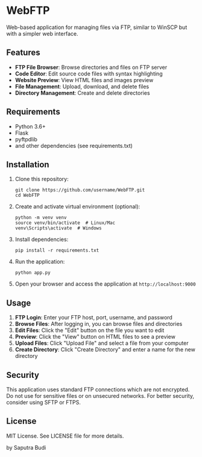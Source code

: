 # WebFTP

Web-based application for managing files via FTP, similar to WinSCP but with a simpler web interface.

## Features

- **FTP File Browser**: Browse directories and files on FTP server
- **Code Editor**: Edit source code files with syntax highlighting
- **Website Preview**: View HTML files and images preview
- **File Management**: Upload, download, and delete files
- **Directory Management**: Create and delete directories

## Requirements

- Python 3.6+
- Flask
- pyftpdlib
- and other dependencies (see requirements.txt)

## Installation

1. Clone this repository:
   ```
   git clone https://github.com/username/WebFTP.git
   cd WebFTP
   ```

2. Create and activate virtual environment (optional):
   ```
   python -m venv venv
   source venv/bin/activate  # Linux/Mac
   venv\Scripts\activate  # Windows
   ```

3. Install dependencies:
   ```
   pip install -r requirements.txt
   ```

4. Run the application:
   ```
   python app.py
   ```

5. Open your browser and access the application at `http://localhost:9000`

## Usage

1. **FTP Login**: Enter your FTP host, port, username, and password
2. **Browse Files**: After logging in, you can browse files and directories
3. **Edit Files**: Click the "Edit" button on the file you want to edit
4. **Preview**: Click the "View" button on HTML files to see a preview
5. **Upload Files**: Click "Upload File" and select a file from your computer
6. **Create Directory**: Click "Create Directory" and enter a name for the new directory

## Security

This application uses standard FTP connections which are not encrypted. Do not use for sensitive files or on unsecured networks. For better security, consider using SFTP or FTPS.

## License

MIT License. See LICENSE file for more details.

by Saputra Budi 